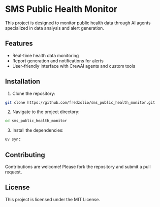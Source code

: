 # SMS Public Health Monitor

This project is designed to monitor public health data through AI agents specialized in data analysis and alert generation.

## Features

- Real-time health data monitoring
- Report generation and notifications for alerts
- User-friendly interface with CrewAI agents and custom tools

## Installation

1. Clone the repository:

```sh
git clone https://github.com/fredzolio/sms_public_health_monitor.git
```

2. Navigate to the project directory:

```sh
cd sms_public_health_monitor
```

3. Install the dependencies:

```sh
uv sync
```

## Contributing

Contributions are welcome! Please fork the repository and submit a pull request.

## License

This project is licensed under the MIT License.
